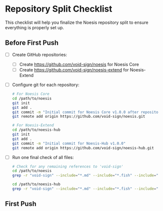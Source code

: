 # Repository Split Checklist

This checklist will help you finalize the Noesis repository split to ensure everything is properly set up.

## Before First Push

- [ ] Create GitHub repositories:
  - [ ] Create https://github.com/void-sign/noesis for Noesis Core
  - [ ] Create https://github.com/void-sign/noesis-extend for Noesis-Extend

- [ ] Configure git for each repository:
  ```bash
  # For Noesis Core
  cd /path/to/noesis
  git init
  git add .
  git commit -m "Initial commit for Noesis Core v1.0.0 after repository split"
  git remote add origin https://github.com/void-sign/noesis.git
  
  # For Noesis-Extend
  cd /path/to/noesis-hub
  git init
  git add .
  git commit -m "Initial commit for Noesis-Hub v1.0.0"
  git remote add origin https://github.com/void-sign/noesis-hub.git
  ```

- [ ] Run one final check of all files:
  ```bash
  # Check for any remaining references to 'void-sign'
  cd /path/to/noesis
  grep -r "void-sign" --include="*.md" --include="*.fish" --include="*.yml" .
  
  cd /path/to/noesis-hub
  grep -r "void-sign" --include="*.md" --include="*.fish" --include="*.yml" .
  ```

## First Push

- [ ] Push to GitHub:
  ```bash
  # For Noesis Core
  cd /path/to/noesis
  git push -u origin main
  
  # For Noesis-Hub
  cd /path/to/noesis-hub
  git push -u origin main
  ```

## After Push

- [ ] Configure GitHub repository settings:
  - [ ] Set appropriate branch protection rules
  - [ ] Configure issue templates
  - [ ] Set up GitHub Actions workflows
  
- [ ] Create releases:
  - [ ] Create v1.0.0 release for Noesis Core with notes from CHANGELOG_v1.0.0.md
  - [ ] Create v1.0.0 release for Noesis-Hub with notes from CHANGELOG_v1.0.0.md
  - [ ] Add appropriate tags

- [ ] Update documentation:
  - [ ] Ensure README.md in both repositories have the correct links
  - [ ] Verify CONTRIBUTING.md has proper guidance
  - [ ] Check that MIGRATION.md is comprehensive

## Final Verification

- [ ] Test building both repositories:
  ```bash
  # Test Noesis Core
  cd /path/to/noesis
  ./install.sh
  ./run_core.sh
  
  # Test Noesis-Hub
  cd /path/to/noesis-hub
  ./scripts/install_dependency.sh
  ./install.sh
  ./run.sh
  ```

- [ ] Test cross-repository integration:
  ```bash
  # Using the launch script
  cd /path/to/noesis
  ./launch_noesis_env.sh
  ```
